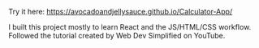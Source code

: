 Try it here: https://avocadoandjellysauce.github.io/Calculator-App/

I built this project mostly to learn React and the JS/HTML/CSS workflow.
Followed the tutorial created by Web Dev Simplified on YouTube.
